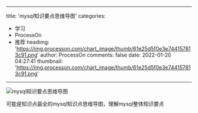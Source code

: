 
---
title: 'mysql知识要点思维导图'
categories: 
 - 学习
 - ProcessOn
 - 推荐
headimg: 'https://img.processon.com/chart_image/thumb/61e25d5f0e3e744157813c91.png'
author: ProcessOn
comments: false
date: 2022-01-20 04:27:41
thumbnail: 'https://img.processon.com/chart_image/thumb/61e25d5f0e3e744157813c91.png'
---

<div>   
<img class="thumb" alt="mysql知识要点思维导图" src="https://img.processon.com/chart_image/thumb/61e25d5f0e3e744157813c91.png" referrerpolicy="no-referrer">
<p>可能是知识点最全的mysql知识点思维导图，理解mysql整体知识要点</p>  
</div>
            